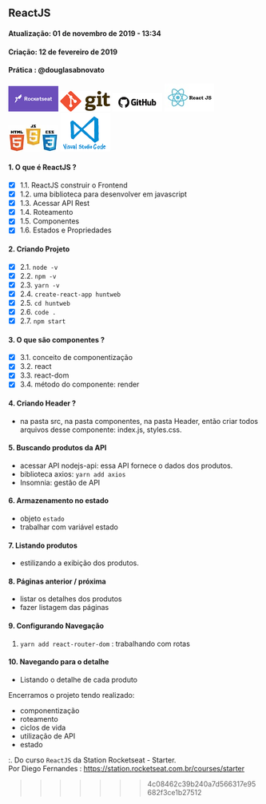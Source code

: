 
## ReactJS

#### Atualização: 01 de novembro de 2019 - 13:34
#### Criação: 12 de fevereiro de 2019
#### Prática : @douglasabnovato

![Rocketseat](/images/logo-rocketseat.png)
![Git](/images/logo-git.png)
![GitHub](/images/logo-github.png)
![React JS](/images/logo-reactjs.jpg)
![HTML-CSS-JS](/images/logo-html-css-js.jpeg)
![VSCode](/images/logo-VSCode.png)

#### 1. O que é ReactJS ?

- [x] 1.1. ReactJS construir o Frontend
- [x] 1.2. uma biblioteca para desenvolver em javascript
- [x] 1.3. Acessar API Rest
- [x] 1.4. Roteamento
- [x] 1.5. Componentes
- [x] 1.6. Estados e Propriedades

#### 2. Criando Projeto

- [x] 2.1. `node -v`
- [x] 2.2. `npm -v`
- [x] 2.3. `yarn -v`
- [x] 2.4. `create-react-app huntweb`
- [x] 2.5. `cd huntweb`
- [x] 2.6. `code .`
- [x] 2.7. `npm start`

#### 3. O que são componentes ?

- [x] 3.1. conceito de componentização
- [x] 3.2. react
- [x] 3.3. react-dom 
- [x] 3.4. método do componente: render

#### 4. Criando Header ?

- na pasta src, na pasta componentes, na pasta Header, então criar todos arquivos desse componente: index.js, styles.css.

#### 5. Buscando produtos da API 

- acessar API nodejs-api: essa API fornece o dados dos produtos.
- biblioteca axios: `yarn add axios`
- Insomnia: gestão de API

#### 6. Armazenamento no estado

- objeto `estado`
- trabalhar com variável estado

#### 7. Listando produtos

- estilizando a exibição dos produtos.

#### 8. Páginas anterior / próxima

- listar os detalhes dos produtos
- fazer listagem das páginas 

#### 9. Configurando Navegação

1. `yarn add react-router-dom` : trabalhando com rotas

#### 10. Navegando para o detalhe

- Listando o detalhe de cada produto

Encerramos o projeto tendo realizado:
- componentização
- roteamento
- ciclos de vida
- utilização de API
- estado

:. Do curso `ReactJS` da Station Rocketseat - Starter. <br>
Por Diego Fernandes : https://station.rocketseat.com.br/courses/starter
>>>>>>> 4c08462c39b240a7d566317e95682f3ce1b27512

